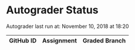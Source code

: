 # Autograder Status
Autograder last run at: November 10, 2018 at 18:20

| GitHub ID | Assignment | Graded Branch |
|-----------|------------|---------------|
